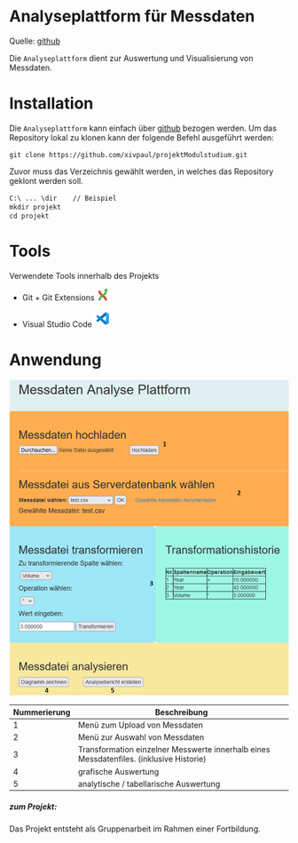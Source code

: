 # Analyseplattform für Messdaten

Quelle: [github](https://github.com/xivpaul/projektModulstudium)

Die `Analyseplattform` dient zur Auswertung und Visualisierung von Messdaten.



# Installation

Die `Analyseplattform` kann einfach über [github](https://github.com/xivpaul/projektModulstudium) bezogen werden. Um das Repository lokal zu klonen kann der folgende Befehl ausgeführt werden:

```shell
git clone https://github.com/xivpaul/projektModulstudium.git
```

Zuvor muss das Verzeichnis gewählt werden, in welches das Repository geklont werden soll.

```shell
C:\ ... \dir	// Beispiel
mkdir projekt
cd projekt
```



# Tools

Verwendete Tools innerhalb des Projekts

* Git + Git Extensions <img src="\MAP\docu\Bild1.png" alt="image-20220916154000242" style="zoom:25%;" />

* Visual Studio Code <img src="\MAP\docu\Bild2.png" alt="image-20220916154028551" style="zoom:8%;" />

  

# Anwendung

<img src="\MAP\docu\Bild3.png" alt="image-20220916154028551" style="zoom:60%;" />



| Nummerierung | Beschreibung                                                 |
| ------------ | ------------------------------------------------------------ |
| 1            | Menü zum Upload von Messdaten                                |
| 2            | Menü zur Auswahl von Messdaten                               |
| 3            | Transformation einzelner Messwerte innerhalb eines Messdatenfiles. (inklusive Historie) |
| 4            | grafische Auswertung                                         |
| 5            | analytische / tabellarische Auswertung                       |





##### zum Projekt:

Das Projekt entsteht als Gruppenarbeit im Rahmen einer Fortbildung.
